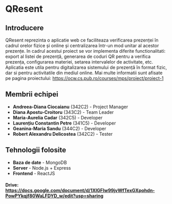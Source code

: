 # QResent

## Introducere

QResent reprezinta o aplicatie web ce faciliteaza verificarea prezenței în cadrul orelor fizice și online și centralizarea într-un mod unitar al acestor prezențe.
In cadrul acestui proiect se vor implementa diferite functionalitati: export al listei de prezență,  generarea de coduri QR pentru a verifica prezența,
configurarea materiei, setarea intervalelor de activitate, etc. Aplicatia este utila pentru digitalizarea sistemului de prezență în format fizic, dar si pentru
activitatile din mediul online. Mai multe informatii sunt afisate pe pagina proiectului: https://ocw.cs.pub.ro/courses/mps/proiect/proiect-1

## Membrii echipei

* **Andreea-Diana Ciocaianu** (342C2) - Project Manager
* **Diana Apostu-Croitoru** (343C2) - Team Leader
* **Maria-Aurelia Cadar** (342C5) - Developer
* **Laurențiu Constantin Petre** (341C5) - Developer
* **Geanina-Maria Sandu** (344C2) - Developer
* **Robert Alexandru Delicostea** (342C2) - Tester

## Tehnologii folosite

* **Baza de date** - MongoDB
* **Server** - Node.js + Express
* **Frontend** - ReactJS

#### Drive: https://docs.google.com/document/d/1XlGFIw99jvWfTexGXpohdn-PowPYkqjf80WaLFDYD_w/edit?usp=sharing
